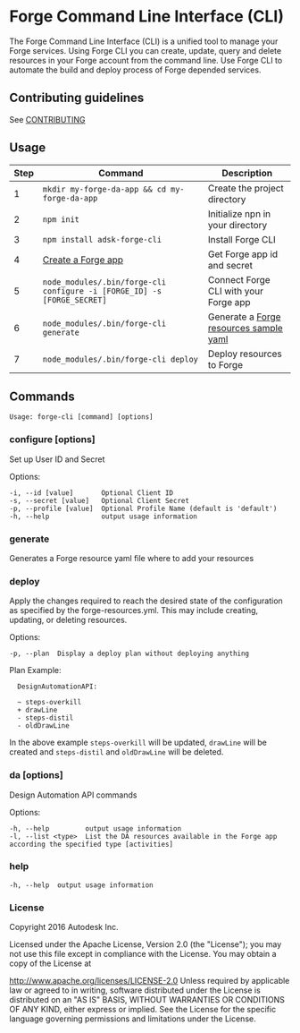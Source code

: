 # Forge Command Line Interface (CLI)
The Forge Command Line Interface (CLI) is a unified tool to manage your Forge services.
Using Forge CLI you can create, update, query and delete resources in your Forge account from the command line.
Use Forge CLI to automate the build and deploy process of Forge depended services.

## Contributing guidelines
See [CONTRIBUTING](./CONTRIBUTING.md)

## Usage

| Step | Command                                                                  | Description                                                                                                                                |
| ---- | ------------------------------------------------------------------------ | ------------------------------------------------------------------------------------------------------------------------------------------ |
| 1    | `mkdir my-forge-da-app && cd my-forge-da-app` | Create the project directory                                                                                                                             |
| 2    | `npm init`                            | Initialize npn in your directory                                                                                                              |
| 3    | `npm install adsk-forge-cli`                                            | Install Forge CLI                                                                                                                          |
| 4    | [Create a Forge app](https://developer.autodesk.com/myapps/create)   | Get Forge app id and secret                                                                                                                |
| 5    | `node_modules/.bin/forge-cli configure -i [FORGE_ID] -s [FORGE_SECRET]`  | Connect Forge CLI with your Forge app                                                                                                      |
| 6    | `node_modules/.bin/forge-cli generate`                                   | Generate a [Forge resources sample yaml](./templates/forge-resources-template.yml) |
| 7    | `node_modules/.bin/forge-cli deploy`                                     | Deploy resources to Forge                                                                                                                  |

## Commands

```Usage: forge-cli [command] [options]```

### configure [options]
Set up User ID and Secret

  Options:

    -i, --id [value]       Optional Client ID
    -s, --secret [value]   Optional Client Secret
    -p, --profile [value]  Optional Profile Name (default is 'default')
    -h, --help             output usage information

### generate
Generates a Forge resource yaml file where to add your resources

### deploy
Apply the changes required to reach the desired state of the configuration as
specified by the forge-resources.yml. This may include creating, updating, or deleting resources.

  Options:

    -p, --plan  Display a deploy plan without deploying anything

Plan Example:
```
  DesignAutomationAPI:

  ~ steps-overkill
  + drawLine
  - steps-distil
  - oldDrawLine

 ```

 In the above example `steps-overkill` will be updated, `drawLine` will be created
 and `steps-distil` and `oldDrawLine` will be deleted.

### da [options]
Design Automation API commands

  Options:

    -h, --help         output usage information
    -l, --list <type>  List the DA resources available in the Forge app according the specified type [activities]

### help

    -h, --help  output usage information


### License

Copyright 2016 Autodesk Inc.

Licensed under the Apache License, Version 2.0 (the "License"); you may not use this file except in compliance with the License. You may obtain a copy of the License at

http://www.apache.org/licenses/LICENSE-2.0
Unless required by applicable law or agreed to in writing, software distributed under the License is distributed on an "AS IS" BASIS, WITHOUT WARRANTIES OR CONDITIONS OF ANY KIND, either express or implied. See the License for the specific language governing permissions and limitations under the License.